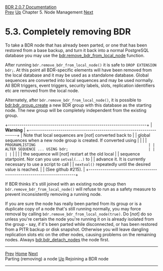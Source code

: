   [BDR 2.0.7 Documentation](README.md)                                                                                                                       
  [Prev](node-management-removing.md "Parting (removing) a node")   [Up](node-management.md)    Chapter 5. Node Management    [Next](node-management-rejoining.md "Rejoining a BDR node")  


# 5.3. Completely removing BDR

To take a BDR node that has already been parted, or one that has been
restored from a base backup, and turn it back into a normal PostgreSQL
database you may use the
[bdr.remove_bdr_from_local_node](functions-node-mgmt.md#FUNCTION-BDR-REMOVE-BDR-FROM-LOCAL-NODE)
function.

After running `bdr.remove_bdr_from_local_node()` it is safe to
`DROP EXTENSION bdr;`. At this point all BDR-specific elements
will have been removed from the local database and it may be used as a
standalone database. Global sequences are converted into local sequences
and may be used normally. All BDR triggers, event triggers, security
labels, slots, replication identifiers etc are removed from the local
node.

Alternately, after `bdr.remove_bdr_from_local_node()`, it is
possible to
[bdr.bdr_group_create](functions-node-mgmt.md#FUNCTION-BDR-GROUP-CREATE)
a new BDR group with this database as the starting node. The new group
will be completely independent from the existing group.

+-----------------------------------------------------------------------+
| **Warning**                                                           |
+-----------------------------------------------------------------------+
| Note that local sequences are [*not*] converted back to    |
| global sequences when a new node group is created. If converted using |
|                                                                       |
| ``` PROGRAMLISTING                                                    |
|     ALTER SEQUENCE ... USING bdr;                                     |
|                                                                       |
| ```                                                                   |
|                                                                       |
| the sequence will [*not*] restart at the old local         |
| sequence startpoint. Nor can you use `setval(...)` to      |
| advance it. It is currently necessary to use a script to call         |
| `nextval()` repeatedly until the desired value is reached. |
| (See github #215).                                                    |
+-----------------------------------------------------------------------+

If BDR thinks it\'s still joined with an existing node group then
`bdr.remove_bdr_from_local_node()` will refuse to run as a
safety measure to prevent inconsistently removing a running node.

If you are sure the node has really been parted from its group or is a
duplicate copy of a node that\'s still running normally, you may force
removal by calling `bdr.remove_bdr_from_local_node(true)`. Do
[*not*] do so unless you\'re certain the node you\'re running
it on is already isolated from the group - say, if it\'s been parted
while disconnected, or has been restored from a PITR backup or disk
snapshot. Otherwise you will leave dangling replication slots etc on the
other nodes, causing problems on the remaining nodes. Always
[bdr.bdr_detach_nodes](functions-node-mgmt.md#FUNCTION-BDR-DETACH-NODES)
the node first.



  ------------------------------------------------------ ------------------------------------------- -------------------------------------------------------
  [Prev](node-management-removing.md)        [Home](README.md)        [Next](node-management-rejoining.md)  
  Parting (removing) a node                               [Up](node-management.md)                                     Rejoining a BDR node
  ------------------------------------------------------ ------------------------------------------- -------------------------------------------------------
